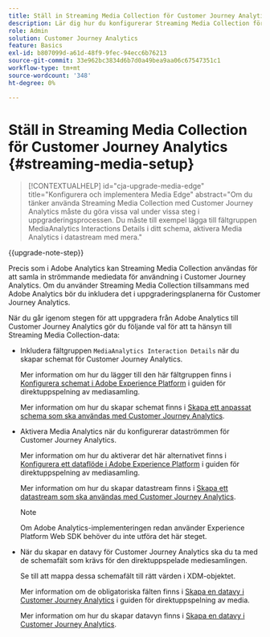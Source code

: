 ```yaml
---
title: Ställ in Streaming Media Collection för Customer Journey Analytics
description: Lär dig hur du konfigurerar Streaming Media Collection för Customer Journey Analytics
role: Admin
solution: Customer Journey Analytics
feature: Basics
exl-id: b807099d-a61d-48f9-9fec-94ecc6b76213
source-git-commit: 33e962bc3834d6b7d0a49bea9aa06c67547351c1
workflow-type: tm+mt
source-wordcount: '348'
ht-degree: 0%

---
```


# Ställ in Streaming Media Collection för Customer Journey Analytics {#streaming-media-setup}

<!-- markdownlint-disable MD034 -->

>[!CONTEXTUALHELP]
>id="cja-upgrade-media-edge"
>title="Konfigurera och implementera Media Edge"
>abstract="Om du tänker använda Streaming Media Collection med Customer Journey Analytics måste du göra vissa val under vissa steg i uppgraderingsprocessen. Du måste till exempel lägga till fältgruppen MediaAnalytics Interactions Details i ditt schema, aktivera Media Analytics i datastream med mera."

<!-- markdownlint-enable MD034 -->

{{upgrade-note-step}}

Precis som i Adobe Analytics kan Streaming Media Collection användas för att samla in strömmande mediedata för användning i Customer Journey Analytics. Om du använder Streaming Media Collection tillsammans med Adobe Analytics bör du inkludera det i uppgraderingsplanerna för Customer Journey Analytics.

När du går igenom stegen för att uppgradera från Adobe Analytics till Customer Journey Analytics gör du följande val för att ta hänsyn till Streaming Media Collection-data:

* Inkludera fältgruppen `MediaAnalytics Interaction Details` när du skapar schemat för Customer Journey Analytics.

  Mer information om hur du lägger till den här fältgruppen finns i [Konfigurera schemat i Adobe Experience Platform](https://experienceleague.adobe.com/en/docs/media-analytics/using/implementation/edge-recommended/media-edge-sdk/implementation-edge#set-up-the-schema-in-adobe-experience-platform) i guiden för direktuppspelning av mediasamling.

  Mer information om hur du skapar schemat finns i [Skapa ett anpassat schema som ska användas med Customer Journey Analytics](/help/getting-started/cja-upgrade/cja-upgrade-schema-create.md).

* Aktivera Media Analytics när du konfigurerar dataströmmen för Customer Journey Analytics.

  Mer information om hur du aktiverar det här alternativet finns i [Konfigurera ett dataflöde i Adobe Experience Platform](https://experienceleague.adobe.com/en/docs/media-analytics/using/implementation/edge-recommended/media-edge-sdk/implementation-edge#configure-a-datastream-in-adobe-experience-platform) i guiden för direktuppspelning av mediasamling.

  Mer information om hur du skapar datastream finns i [Skapa ett datastream som ska användas med Customer Journey Analytics](/help/getting-started/cja-upgrade/cja-upgrade-datastream.md).

  >[!NOTE]
  >
  >Om Adobe Analytics-implementeringen redan använder Experience Platform Web SDK behöver du inte utföra det här steget.

* När du skapar en datavy för Customer Journey Analytics ska du ta med de schemafält som krävs för den direktuppspelade mediesamlingen.

  Se till att mappa dessa schemafält till rätt värden i XDM-objektet.

  Mer information om de obligatoriska fälten finns i [Skapa en datavy i Customer Journey Analytics](/help/getting-started/cja-upgrade/cja-upgrade-dataview.md) i guiden för direktuppspelning av media.

  Mer information om hur du skapar datavyn finns i [Skapa en datavy i Customer Journey Analytics](/help/getting-started/cja-upgrade/cja-upgrade-dataview.md).

<!--

------------------

The steps for implementing the Streaming Media Collection in Customer Journey Analytics differ depending on your current Streaming Media Collection implementation in Adobe Analytics. 

Streaming Media Collection can be implemented in Adobe Analytics in either of the following ways:

* [Edge Network implementations for the Streaming Media Collection](#edge-network-implementations)

* [Adobe Analytics-only implementations for the Streaming Media Collection](#adobe-analytics-only-implementations)

For more information about the differences between these implementation methods, see [Implement the Streaming Media Collection](https://experienceleague.adobe.com/en/docs/media-analytics/using/implementation/overview) in the Streaming Media Collection Guide.

## Edge Network implementations for the Streaming Media Collection

If the Streaming Media Collection is [implemented using the Edge Network in your Adobe Analytics implementation](https://experienceleague.adobe.com/en/docs/media-analytics/using/implementation/overview#edge-implementation-methods), this means that some steps that are required to upgrade the Streaming Media Collection to Customer Journey Analytics have already been completed as part of your Adobe Analytics implementation. Following are the completed steps:

* [Set up the schema in Adobe Experience Platform](https://experienceleague.adobe.com/en/docs/media-analytics/using/implementation/edge-recommended/media-edge-sdk/implementation-edge#set-up-the-schema-in-adobe-experience-platform)

* [Create a dataset in Adobe Experience Platform](https://experienceleague.adobe.com/en/docs/media-analytics/using/implementation/edge-recommended/media-edge-sdk/implementation-edge#create-a-dataset-in-adobe-experience-platform)

* [Configure a datastream in Adobe Experience Platform](https://experienceleague.adobe.com/en/docs/media-analytics/using/implementation/edge-recommended/media-edge-sdk/implementation-edge#configure-a-datastream-in-adobe-experience-platform)

The following additional steps need to be completed as part of the upgrade to Customer Journey Analytics:

>[!NOTE]
>
>As you complete the Customer Journey Analytics upgrade steps, make sure you use the schema, dataset, and datastream from your Streaming Media Collection implementation in Adobe Analytics.

* [Create a connection in Customer Journey Analytics](/help/getting-started/cja-upgrade/cja-upgrade-connection.md)

* [Create a data view in Customer Journey Analytics](/help/getting-started/cja-upgrade/cja-upgrade-dataview.md)


## Adobe Analytics-only implementations for the Streaming Media Collection

If the Streaming Media Collection is [implemented using an Adobe Analytics-only implementation in your Adobe Analytics environment](https://experienceleague.adobe.com/en/docs/media-analytics/using/implementation/overview#adobe-analytics-only-implementation-methods), this means that Streaming Media data is not yet going to Edge Network. 

As you create the schema, dataset, datastream, connection, and data view as part of your upgrade from Adobe Analytics to Customer Journey Analytics, make the following selections to account for Streaming Media Collection data:

* When creating the schema for Customer Journey Analytics, include the `MediaAnalytics Interaction Details` field group.

  For more information about adding this field group, see [Set up the schema in Adobe Experience Platform](https://experienceleague.adobe.com/en/docs/media-analytics/using/implementation/edge-recommended/media-edge-sdk/implementation-edge#set-up-the-schema-in-adobe-experience-platform) in the Streaming Media Collection Guide.

  For information about creating the schema, see [Create a custom schema to use with Customer Journey Analytics](/help/getting-started/cja-upgrade/cja-upgrade-schema-create.md).

* When configuring the datastream for Customer Journey Analytics, enable Media Analytics. 

  For more information about enabling this option, see [Configure a datastream in Adobe Experience Platform](https://experienceleague.adobe.com/en/docs/media-analytics/using/implementation/edge-recommended/media-edge-sdk/implementation-edge#configure-a-datastream-in-adobe-experience-platform) in the Streaming Media Collection Guide.

  For information about creating the datastream, see [Create a datastream to use with Customer Journey Analytics](/help/getting-started/cja-upgrade/cja-upgrade-datastream.md).

* When creating a data view for Customer Journey Analytics, include the required schema fields for the Streaming Media Collection.

  Make sure you map these schema fieldds to the correct values in the XDM object.

  For more information about the required fields, see [Create a data view in Customer Journey Analytics](/help/getting-started/cja-upgrade/cja-upgrade-dataview.md) in the Streaming Media Collection Guide.

  For information about creating the data view, see [Create a data view in Customer Journey Analytics](/help/getting-started/cja-upgrade/cja-upgrade-dataview.md).

  -->
